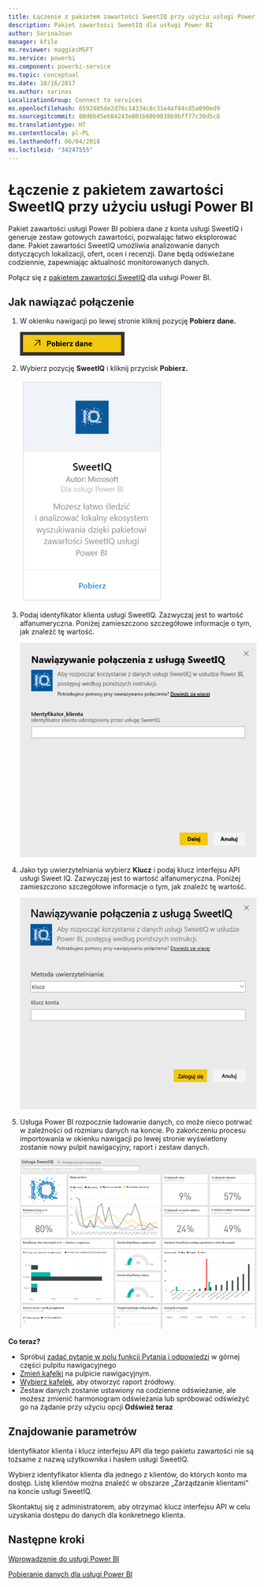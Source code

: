 ```yaml
---
title: Łączenie z pakietem zawartości SweetIQ przy użyciu usługi Power BI
description: Pakiet zawartości SweetIQ dla usługi Power BI
author: SarinaJoan
manager: kfile
ms.reviewer: maggiesMSFT
ms.service: powerbi
ms.component: powerbi-service
ms.topic: conceptual
ms.date: 10/16/2017
ms.author: sarinas
LocalizationGroup: Connect to services
ms.openlocfilehash: 6592405de2d76c14334c8c31e4af84cd5a090ed9
ms.sourcegitcommit: 80d6b45eb84243e801b60b9038b9bff77c30d5c8
ms.translationtype: HT
ms.contentlocale: pl-PL
ms.lasthandoff: 06/04/2018
ms.locfileid: "34247555"
---
```

# <a name="connect-to-sweetiq-with-power-bi"></a>Łączenie z pakietem zawartości SweetIQ przy użyciu usługi Power BI
Pakiet zawartości usługi Power BI pobiera dane z konta usługi SweetIQ i generuje zestaw gotowych zawartości, pozwalając łatwo eksplorować dane. Pakiet zawartości SweetIQ umożliwia analizowanie danych dotyczących lokalizacji, ofert, ocen i recenzji. Dane będą odświeżane codziennie, zapewniając aktualność monitorowanych danych.

Połącz się z [pakietem zawartości SweetIQ](https://app.powerbi.com/groups/me/getdata/services/sweetiq) dla usługi Power BI.

## <a name="how-to-connect"></a>Jak nawiązać połączenie
1. W okienku nawigacji po lewej stronie kliknij pozycję **Pobierz dane.**
   
    ![](media/service-connect-to-sweetiq/getdata.png)
2. Wybierz pozycję **SweetIQ** i kliknij przycisk **Pobierz.**
   
    ![](media/service-connect-to-sweetiq/sweetiq.png)
3. Podaj identyfikator klienta usługi SweetIQ. Zazwyczaj jest to wartość alfanumeryczna. Poniżej zamieszczono szczegółowe informacje o tym, jak znaleźć tę wartość.
   
    ![](media/service-connect-to-sweetiq/parameter.png)
4. Jako typ uwierzytelniania wybierz **Klucz** i podaj klucz interfejsu API usługi Sweet IQ. Zazwyczaj jest to wartość alfanumeryczna. Poniżej zamieszczono szczegółowe informacje o tym, jak znaleźć tę wartość.
   
    ![](media/service-connect-to-sweetiq/credentials.png)
5. Usługa Power BI rozpocznie ładowanie danych, co może nieco potrwać w zależności od rozmiaru danych na koncie. Po zakończeniu procesu importowania w okienku nawigacji po lewej stronie wyświetlony zostanie nowy pulpit nawigacyjny, raport i zestaw danych.
   
    ![](media/service-connect-to-sweetiq/dashboard.png)

**Co teraz?**

* Spróbuj [zadać pytanie w polu funkcji Pytania i odpowiedzi](power-bi-q-and-a.md) w górnej części pulpitu nawigacyjnego
* [Zmień kafelki](service-dashboard-edit-tile.md) na pulpicie nawigacyjnym.
* [Wybierz kafelek](service-dashboard-tiles.md), aby otworzyć raport źródłowy.
* Zestaw danych zostanie ustawiony na codzienne odświeżanie, ale możesz zmienić harmonogram odświeżania lub spróbować odświeżyć go na żądanie przy użyciu opcji **Odśwież teraz**

## <a name="finding-parameters"></a>Znajdowanie parametrów
Identyfikator klienta i klucz interfejsu API dla tego pakietu zawartości nie są tożsame z nazwą użytkownika i hasłem usługi SweetIQ.

Wybierz identyfikator klienta dla jednego z klientów, do których konto ma dostęp. Listę klientów można znaleźć w obszarze „Zarządzanie klientami” na koncie usługi SweetIQ.

Skontaktuj się z administratorem, aby otrzymać klucz interfejsu API w celu uzyskania dostępu do danych dla konkretnego klienta.

## <a name="next-steps"></a>Następne kroki
[Wprowadzenie do usługi Power BI](service-get-started.md)

[Pobieranie danych dla usługi Power BI](service-get-data.md)

